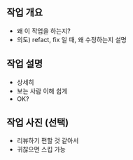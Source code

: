 ## 작업 개요

- 왜 이 작업을 하는지?
- 의도) refact, fix 일 때, 왜 수정하는지 설명

## 작업 설명

- 상세히
- 보는 사람 이해 쉽게
- OK?

## 작업 사진 (선택)

- 리뷰하기 편할 것 같아서
- 귀찮으면 스킵 가능
